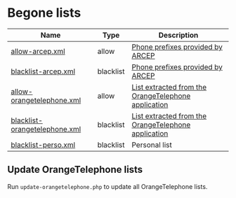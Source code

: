 # Begone lists

| Name | Type | Description |
| --- | --- | --- |
| [allow-arcep.xml](./allow-arcep.xml) | allow | [Phone prefixes provided by ARCEP](https://www.arcep.fr/la-regulation/grands-dossiers-thematiques-transverses/la-numerotation.html) |
| [blacklist-arcep.xml](./blacklist-arcep.xml) | blacklist | [Phone prefixes provided by ARCEP](https://www.arcep.fr/la-regulation/grands-dossiers-thematiques-transverses/la-numerotation.html) |
| [allow-orangetelephone.xml](./allow-orangetelephone.xml) | allow | [List extracted from the OrangeTelephone application](https://apps.apple.com/fr/app/orange-t%C3%A9l%C3%A9phone/id1441313724) |
| [blacklist-orangetelephone.xml](./blacklist-orangetelephone.xml) | blacklist | [List extracted from the OrangeTelephone application](https://apps.apple.com/fr/app/orange-t%C3%A9l%C3%A9phone/id1441313724) |
| [blacklist-perso.xml](./blacklist-perso.xml) | blacklist | Personal list |

## Update OrangeTelephone lists

Run `update-orangetelephone.php` to update all OrangeTelephone lists.